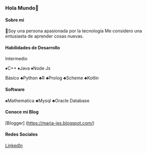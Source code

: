 ### Hola Mundo👋

<!--
**maryrivm300197/maryrivm300197** is a ✨ _special_ ✨ repository because its `README.md` (this file) appears on your GitHub profile.

Here are some ideas to get you started:

- 🔭 I’m currently working on ...
- 🌱 I’m currently learning ...
- 👯 I’m looking to collaborate on ...
- 🤔 I’m looking for help with ...
- 💬 Ask me about ...
- 📫 How to reach me: ...
- 😄 Pronouns: ...
- ⚡ Fun fact: ...
-->
#### Sobre mí

🌱Soy una persona apasionada por la tecnología 
Me considero una entusiasta de aprender cosas nuevas.

#### Habilidades de Desarrollo 

Intermedio 

♦️C++
♦️Java
♦️Node Js

Básico 
♣️Python
♣️R
♣️Prolog
♣️Scheme
♣️Kotlin


#### Software
♠️Mathematica
♣️Mysql
♣️Oracle Database

#### Conoce mi Blog
[Blogger] (https://maria-ies.blogspot.com/)


#### Redes Sociales 

[LinkedIn](https://www.linkedin.com/in/maría-j-rivera-m-426433114)
